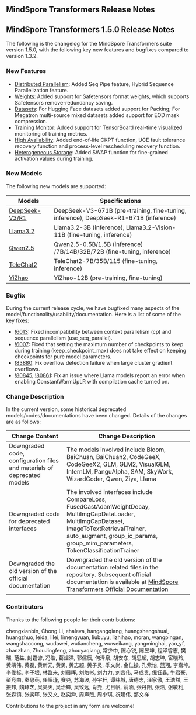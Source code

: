 ## MindSpore Transformers Release Notes

## MindSpore Transformers 1.5.0 Release Notes

The following is the changelog for the MindSpore Transformers suite version 1.5.0, with the following key new features and bugfixes compared to version 1.3.2.

### New Features

* [Distributed Parallelism](https://www.mindspore.cn/mindformers/docs/en/r1.5.0/function/distributed_parallel.html): Added Seq Pipe feature, Hybrid Sequence Parallelization feature.
* [Weights](https://www.mindspore.cn/mindformers/docs/en/r1.5.0/function/safetensors.html): Added support for Safetensors format weights, which supports Safetensors remove-redundancy saving.
* [Datasets](https://www.mindspore.cn/mindformers/docs/en/r1.5.0/function/dataset.html): For Hugging Face datasets added support for Packing; For Megatron multi-source mixed datasets added support for EOD mask compression.
* [Training Monitor](https://www.mindspore.cn/mindformers/docs/en/r1.5.0/function/monitor.html): Added support for TensorBoard real-time visualized monitoring of training metrics.
* [High Availability](https://www.mindspore.cn/mindformers/docs/en/r1.5.0/function/high_availability.html): Added end-of-life CKPT function, UCE fault tolerance recovery function and process-level rescheduling recovery function.
* [Heterogeneous Storage](https://www.mindspore.cn/mindformers/docs/en/r1.5.0/function/fine_grained_activations_swap.html): Added SWAP function for fine-grained activation values during training.

### New Models

The following new models are supported:

| Models                                                                                       | Specifications                                                                      |
|----------------------------------------------------------------------------------------------|-------------------------------------------------------------------------------------|
| [DeepSeek-V3/R1](https://gitee.com/mindspore/mindformers/tree/r1.5.0/research/deepseek3)     | DeepSeek-V3-671B (pre-training, fine-tuning, inference), DeepSeek-R1-671B (inference) |
| [Llama3.2](https://gitee.com/mindspore/mindformers/blob/r1.5.0/docs/model_cards/llama3_2.md) | Llama3.2-3B (inference), Llama3.2-Vision-11B (fine-tuning, inference)               |
| [Qwen2.5](https://gitee.com/mindspore/mindformers/tree/r1.5.0/research/qwen2_5)              | Qwen2.5-0.5B/1.5B (inference) /7B/14B/32B/72B (fine-tuning, inference)              |
| [TeleChat2](https://gitee.com/mindspore/mindformers/tree/r1.5.0/research/telechat2)          | TeleChat2-7B/35B/115 (fine-tuning, inference)                                       |
| [YiZhao](https://gitee.com/mindspore/mindformers/tree/r1.5.0/research/yizhao)                | YiZhao-12B (pre-training, fine-tuning)                                     |

### Bugfix

During the current release cycle, we have bugfixed many aspects of the model/functionality/usability/documentation. Here is a list of some of the key fixes:

* [!6013](https://gitee.com/mindspore/mindformers/pulls/6013): Fixed incompatibility between context parallelism (cp) and sequence parallelism (use_seq_parallel).
* [!6007](https://gitee.com/mindspore/mindformers/pulls/6007): Fixed that setting the maximum number of checkpoints to keep during training (keep_checkpoint_max) does not take effect on keeping checkpoints for pure model parameters.
* [!83880](https://gitee.com/mindspore/mindspore/pulls/83880): Fix overflow detection failure when large cluster gradient overflows.
* [!80845](https://gitee.com/mindspore/mindspore/pulls/80845), [!80861](https://gitee.com/mindspore/mindspore/pulls/80861): Fix an issue where Llama models report an error when enabling ConstantWarmUpLR with compilation cache turned on.

### Change Description

In the current version, some historical deprecated models/codes/documentations have been changed. Details of the changes are as follows:

| Change Content                                                          | Change Description                                                                                                                                                                                                                                 |
|-------------------------------------------------------------------------|----------------------------------------------------------------------------------------------------------------------------------------------------------------------------------------------------------------------------------------------------|
| Downgraded code, configuration files and materials of deprecated models | The models involved include Bloom, BaiChuan, BaiChuan2, CodeGeeX, CodeGeeX2, GLM, GLM2, VisualGLM, InternLM, PanguAlpha, SAM, SkyWork, WizardCoder, Qwen, Ziya, Llama                                                                              |
| Downgraded code for deprecated interfaces                               | The involved interfaces include CompareLoss, FusedCastAdamWeightDecay, MultiImgCapDataLoader, MultiImgCapDataset, ImageToTextRetrievalTrainer, auto_augment, group_ic_params, group_mim_parameters, TokenClassificationTrainer                     |
| Downgraded the old version of the official documentation                | Downgraded the old version of the documentation related files in the repository. Subsequent official documentation is available at [MindSpore Transformers Official Documentation](https://www.mindspore.cn/mindformers/docs/en/r1.5.0/index.html) |

### Contributors

Thanks to the following people for their contributions:

chengxianbin, Chong Li, ehaleva, hangangqiang, huangshengshuai, huangzhuo, leida, lilei, limengyuan, liubuyu, lizhihao, moran, wangpingan, wangshaocong, wudawei, wutiancheng, wuweikang, yangminghai, yao_yf, zhanzhan, ZhouJingfeng, zhouyaqiang, 常少中, 陈心锐, 陈昱坤, 程泽睿志, 樊瑞, 范益, 封霆谚, 冯浩, 葛煜洪, 郭儒辰, 何泽泉, 胡安东, 胡思超, 胡志坤, 宦晓玲, 黄靖伟, 黄磊, 黄新元, 黄勇, 黄志超, 黄子灵, 季文尚, 金仁操, 孔紫怡, 蓝翔, 李嘉坤, 李俊标, 李子垠, 林盈来, 刘晨晖, 刘烙彬, 刘力力, 刘言伟, 马成贵, 倪钰鑫, 牛君豪, 彭竞由, 秦思莼, 任峪瑾, 赛尧, 苏海波, 孙宇轩, 谭纬城, 唐德志, 汪家傲, 王浩然, 王振邦, 魏琢艺, 吴昊天, 吴治锋, 吴致远, 肖尧, 尤日帆, 俞涵, 张丹阳, 张浩, 张敏利, 张森镇, 张奕晖, 张又文, 赵奕舜, 周声煦, 周小琪, 祝建伟, 邹文祥

Contributions to the project in any form are welcome!